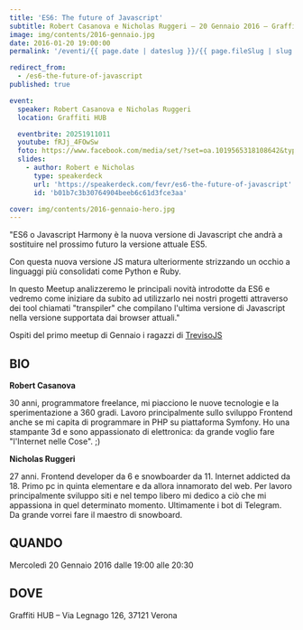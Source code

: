 ```yaml
---
title: 'ES6: The future of Javascript'
subtitle: Robert Casanova e Nicholas Ruggeri – 20 Gennaio 2016 – Graffiti HUB
image: img/contents/2016-gennaio.jpg
date: 2016-01-20 19:00:00
permalink: '/eventi/{{ page.date | dateslug }}/{{ page.fileSlug | slug }}/index.html'

redirect_from:
  - /es6-the-future-of-javascript
published: true

event:
  speaker: Robert Casanova e Nicholas Ruggeri
  location: Graffiti HUB

  eventbrite: 20251911011
  youtube: fRJj_4FOwSw
  foto: https://www.facebook.com/media/set/?set=oa.1019565318108642&type=3
  slides:
    - author: Robert e Nicholas
      type: speakerdeck
      url: 'https://speakerdeck.com/fevr/es6-the-future-of-javascript'
      id: 'b01b7c3b30764904beeb6c61d3fce3aa'

cover: img/contents/2016-gennaio-hero.jpg
---
```


"ES6 o Javascript Harmony è la nuova versione di Javascript che andrà
a sostituire nel prossimo futuro la versione attuale ES5.

Con questa nuova versione JS matura ulteriormente strizzando un occhio
a linguaggi più consolidati come Python e Ruby.

In questo Meetup analizzeremo le principali novità introdotte da ES6 e vedremo come iniziare da subito
ad utilizzarlo nei nostri progetti attraverso dei tool chiamati "transpiler" che compilano l'ultima versione
di Javascript nella versione supportata dai browser attuali."

Ospiti del primo meetup di Gennaio i ragazzi di [TrevisoJS](https://www.facebook.com/trevisojs/)

## BIO

**Robert Casanova**

30 anni, programmatore freelance, mi piacciono le nuove tecnologie e la sperimentazione a 360 gradi.
Lavoro principalmente sullo sviluppo Frontend anche se mi capita di programmare in PHP su piattaforma Symfony.
Ho una stampante 3d e sono appassionato di elettronica: da grande voglio fare "l'Internet nelle Cose".
;)

**Nicholas Ruggeri**

27 anni. Frontend developer da 6 e snowboarder da 11. Internet addicted da 18.
Primo pc in quinta elementare e da allora innamorato del web. Per lavoro principalmente sviluppo siti
e nel tempo libero mi dedico a ciò che mi appassiona in quel determinato momento.
Ultimamente i bot di Telegram. Da grande vorrei fare il maestro di snowboard.

## QUANDO

Mercoledì 20 Gennaio 2016 dalle 19:00 alle 20:30

## DOVE

Graffiti HUB – Via Legnago 126, 37121 Verona
